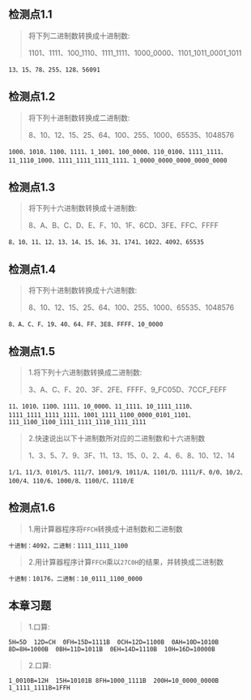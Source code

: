 ## 检测点1.1
> 将下列二进制数转换成十进制数:
> 
> 1101、1111、100_1110、1111_1111、1000_0000、1101_1011_0001_1011
```
13、15、78、255、128、56091
```

## 检测点1.2
> 将下列十进制数转换成二进制数:
> 
> 8、10、12、15、25、64、100、255、1000、65535、1048576
```
1000、1010、1100、1111、1_1001、100_0000、110_0100、1111_1111、11_1110_1000、1111_1111_1111_1111、1_0000_0000_0000_0000_0000
```

## 检测点1.3
> 将下列十六进制数转换成十进制数:
> 
> 8、A、B、C、D、E、F、10、1F、6CD、3FE、FFC、FFFF
```
8、10、11、12、13、14、15、16、31、1741、1022、4092、65535
```

## 检测点1.4
> 将下列十进制数转换成十六进制数:
> 
> 8、10、12、15、25、64、100、255、1000、65535、1048576
```
8、A、C、F、19、40、64、FF、3E8、FFFF、10_0000
```

## 检测点1.5
> 1.将下列十六进制数转换成二进制数:
> 
> 3、A、C、F、20、3F、2FE、FFFF、9_FC05D、7CCF_FEFF
```
11、1010、1100、1111、10_0000、11_1111、10_1111_1110、1111_1111_1111_1111、1001_1111_1100_0000_0101_1101、111_1100_1100_1111_1111_1110_1111_1111
```
> 2.快速说出以下十进制数所对应的二进制数和十六进制数
> 
> 1、3、5、7、9、3F、11、13、15、0、2、4、6、8、10、12、14
```
1/1、11/3、0101/5、111/7、1001/9、1011/A、1101/D、1111/F、0/0、10/2、100/4、110/6、1000/8、1100/C、1110/E
```

## 检测点1.6
> 1.用计算器程序将`FFCH`转换成十进制数和二进制数
```
十进制：4092，二进制：1111_1111_1100
```
> 2.用计算器程序计算`FFCH`乘以`27C0H`的结果，并转换成二进制数
```
十进制：10176，二进制：10_0111_1100_0000
```

## 本章习题
> 1.口算:
```
5H=5D  12D=CH  0FH=15D=1111B  0CH=12D=1100B  0AH=10D=1010B  8D=8H=1000B  0BH=11D=1011B  0EH=14D=1110B  10H=16D=10000B
```
> 2.口算:
```
1_0010B=12H  15H=10101B 8FH=1000_1111B  200H=10_0000_0000B 1_1111_1111B=1FFH
```
